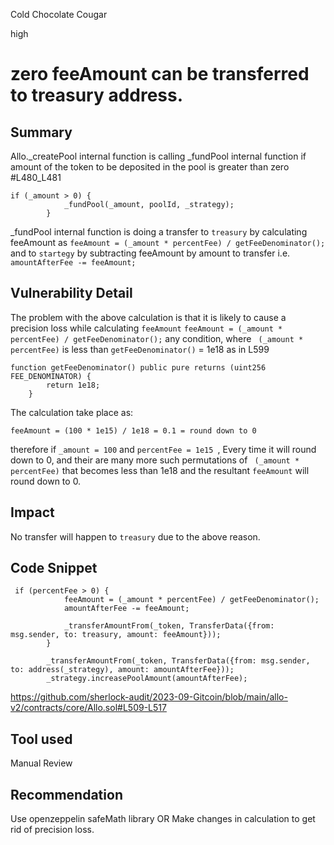 Cold Chocolate Cougar

high

# zero feeAmount can be  transferred to treasury address.
## Summary
Allo._createPool internal function is calling _fundPool internal function if amount of the token to be deposited in the pool is greater than zero
#L480_L481
```solidity
if (_amount > 0) {
            _fundPool(_amount, poolId, _strategy);
        }
```
_fundPool internal function is doing a transfer to `treasury` by calculating feeAmount as `feeAmount = (_amount * percentFee) / getFeeDenominator();`  and to `startegy` by subtracting feeAmount by amount to transfer i.e. `amountAfterFee -= feeAmount;`

## Vulnerability Detail
The problem with the above calculation is that it is likely to cause a precision loss while calculating `feeAmount`
 `feeAmount = (_amount * percentFee) / getFeeDenominator();`
any condition, where ` (_amount * percentFee)` is less than `getFeeDenominator()`  = 1e18 as in L599 
```solidity
function getFeeDenominator() public pure returns (uint256 FEE_DENOMINATOR) {
        return 1e18;
    }
``` 
The calculation take place as:
```solidity
feeAmount = (100 * 1e15) / 1e18 = 0.1 = round down to 0
```
therefore if  `_amount = 100` and `percentFee = 1e15 `, Every time it will round down to 0, and their are many more such permutations of ` (_amount * percentFee)` that becomes less than 1e18 and the resultant `feeAmount` will round down to 0.

## Impact
No transfer will happen to `treasury` due to the above reason.

## Code Snippet
```solidity
 if (percentFee > 0) {
            feeAmount = (_amount * percentFee) / getFeeDenominator();
            amountAfterFee -= feeAmount;

            _transferAmountFrom(_token, TransferData({from: msg.sender, to: treasury, amount: feeAmount}));
        }

        _transferAmountFrom(_token, TransferData({from: msg.sender, to: address(_strategy), amount: amountAfterFee}));
        _strategy.increasePoolAmount(amountAfterFee);
```
https://github.com/sherlock-audit/2023-09-Gitcoin/blob/main/allo-v2/contracts/core/Allo.sol#L509-L517


## Tool used

Manual Review

## Recommendation
Use openzeppelin safeMath library OR Make changes in calculation to get rid of precision loss.
